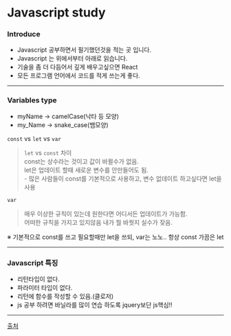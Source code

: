 # Javascript study

### Introduce
  
  - Javascript 공부하면서 필기했던것을 적는 곳 입니다.
  - Javascript 는 위에서부터 아래로 읽습니다.
  - 기술을 좀 더 다듬어서 깊게 배우고싶으면 React
  - 모든 프로그램 언어에서 코드를 적게 쓰는게 좋다.

<hr>

### Variables type

 -  myName -> camelCase(낙타 등 모양)
 -  my_Name -> snake_case(뱀모양)
 
  `const` vs `let` vs `var`
  > `let` vs `const` 차이 <br>
     const는 상수라는 것이고 값이 바뀔수가 없음. <br>
     let은 업데이트 할때 새로운 변수를 안만들어도 됨. <br>
    - 많은 사람들이 const를 기본적으로 사용하고, 변수 없데이트 하고싶다면 let을 사용 
  
  `var`  
  > 매우 이상한 규칙이 있는데 원한다면 어디서든 업데이트가 가능함. <br>
    어떠한 규칙을 가지고 있지않음 내가 뭘 바꿧지 실수가 잦음.
    
 ※ 기본적으로 const를 쓰고 필요할때만 let을 쓰되, var는 노노.. 항상 const 가끔은 let
<hr>

### Javascript 특징

  - 리턴타입이 없다.
  - 파라미터 타입이 없다.
  - 리턴에 함수를 작성할 수 있음.(클로저)
  - js 공부 하려면 바닐라를 많이 연습 하도록 jquery보단 js핵심!! 


<hr>

[출처](https://nomadcoders.co/javascript-for-beginners/lectures/2866)
